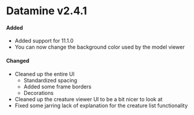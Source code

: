 # Datamine v2.4.1

#### Added
- Added support for 11.1.0
- You can now change the background color used by the model viewer

#### Changed
- Cleaned up the entire UI
    - Standardized spacing
    - Added some frame borders
    - Decorations
- Cleaned up the creature viewer UI to be a bit nicer to look at
- Fixed some jarring lack of explanation for the creature list functionality